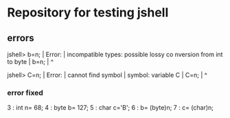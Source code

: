 # Repository for testing jshell

## errors

jshell> b=n;
|  Error:
|  incompatible types: possible lossy co
nversion from int to byte
|  b=n;
|    ^

jshell> C=n;
|  Error:
|  cannot find symbol
|    symbol:   variable C
|  C=n;
|  ^
### error fixed

 3 : int n= 68;
   4 : byte b= 127;
   5 : char c='B';
   6 : b= (byte)n;
   7 : c= (char)n;